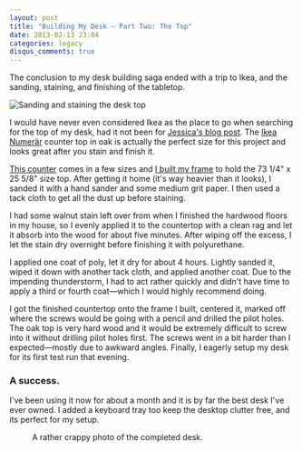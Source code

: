 ```yaml
---
layout: post
title: "Building My Desk — Part Two: The Top"
date: 2013-02-13 23:04
categories: legacy
disqus_comments: true
---
```


The conclusion to my desk building saga ended with a trip to Ikea, and the sanding, staining, and finishing of the tabletop.

<img src="{{ site.assets-base-url }}images/articles/desk/finish_process.jpg" alt="Sanding and staining the desk top" class="img-fluid">

I would have never even considered Ikea as the place to go when searching for the top of my desk, had it not been for [Jessica's blog post](http://spacekat.github.com/blog/2012/07/31/steel-pipe-standing-desk/).  The [Ikea Numerär](http://www.ikea.com/us/en/catalog/products/40057396/) counter top in oak is actually the perfect size for this project and looks great after you stain and finish it.

[This counter](http://www.ikea.com/us/en/catalog/products/40057396/) comes in a few sizes and [I built my frame](../../../../2013/01/14/building-my-desk-part-one-the-frame) to hold the 73 1/4" x 25 5/8" size top.  After getting it home (it's way heavier than it looks), I sanded it with a hand sander and some medium grit paper.  I then used a tack cloth to get all the dust up before staining.

I had some walnut stain left over from when I finished the hardwood floors in my house, so I evenly applied it to the countertop with a clean rag and let it absorb into the wood for about five minutes.  After wiping off the excess, I let the stain dry overnight before finishing it with polyurethane.

I applied one coat of poly, let it dry for about 4 hours. Lightly sanded it, wiped it down with another tack cloth, and  applied another coat.  Due to the impending thunderstorm, I had to act rather quickly and didn't have time to apply a third or fourth coat—which I would highly recommend doing.

I got the finished countertop onto the frame I built, centered it, marked off where the screws would be going with a pencil and  drilled the pilot holes.  The oak top is very hard wood and it would be extremely difficult to screw into it without drilling pilot holes first. The screws went in a bit harder than I expected—mostly due to awkward angles. Finally, I eagerly setup my desk for its first test run that evening.

### A success.

I've been using it now for about a month and it is by far the best desk I've ever owned.  I added a keyboard tray too keep the desktop clutter free, and its perfect for my setup.

<figure>
    <img src="{{ site.assets-base-url }}images/articles/desk/finished_desk.jpg" class="img-fluid" aria-labelledby="caption-1" alt="">
    <figcaption id="caption-1">
        A rather crappy photo of the completed desk.
    </figcaption>
</figure>

<!--aside-one-->
